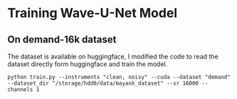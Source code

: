
# Training Wave-U-Net Model

## On demand-16k dataset
The dataset is available on huggingface, I modified the code to read the dataset directly form huggingface and train the model.

```
python train.py --instruments "clean, noisy" --cuda --dataset "demand" --dataset_dir "/storage/hdd0/data/mayank_dataset" --sr 16000 --channels 1
```